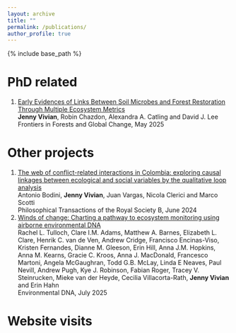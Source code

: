 ```yaml
---
layout: archive
title: ""
permalink: /publications/
author_profile: true
---
```



{% include base_path %}

PhD related
=========
1. [Early Evidences of Links Between Soil Microbes and Forest Restoration Through Multiple Ecosystem Metrics](https://www.frontiersin.org/journals/forests-and-global-change/articles/10.3389/ffgc.2025.1540513/full)                                                                                             
**Jenny Vivian**, Robin Chazdon, Alexandra A. Catling and David J. Lee                                                                                        
Frontiers in Forests and Global Change, May 2025

Other projects
========
1. [The web of conflict-related interactions in Colombia: exploring causal linkages between ecological and social variables by the qualitative loop analysis](https://royalsocietypublishing.org/doi/full/10.1098/rstb.2023.0165)                                             
Antonio Bodini, **Jenny Vivian**, Juan Vargas, Nicola Clerici and Marco Scotti                                                        
Philosophical Transactions of the Royal Society B, June 2024
2. [Winds of change: Charting a pathway to ecosystem monitoring using airborne environmental DNA](https://onlinelibrary.wiley.com/doi/full/10.1002/edn3.70134)                              
Rachel L. Tulloch, Clare I.M. Adams, Matthew A. Barnes, Elizabeth L. Clare, Henrik C. van de Ven, Andrew Cridge, Francisco Encinas-Viso, Kristen Fernandes, Dianne M. Gleeson, Erin Hill, Anna J.M. Hopkins, Anna M. Kearns, Gracie C. Kroos, Anna J. MacDonald, Francesco Martoni, Angela McGaughran, Todd G.B. McLay, Linda E Neaves, Paul Nevill, Andrew Pugh, Kye J. Robinson, Fabian Roger, Tracey V. Steinrucken, Mieke van der Heyde, Cecilia Villacorta-Rath, **Jenny Vivian** and Erin Hahn                          
Environmental DNA, July 2025

Website visits
=========
<script type='text/javascript' id='clustrmaps' src='//cdn.clustrmaps.com/map_v2.js?cl=ffffff&w=500&t=n&d=mYlvGMgZtNutq9Ne3EAA3c84i8wiRCqkit9gBMpc_08'></script>


